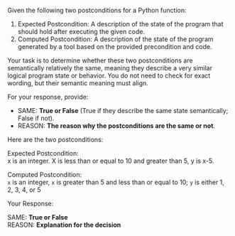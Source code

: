 
Given the following two postconditions for a Python function:

1. Expected Postcondition: A description of the state of the program that should hold after executing the given code.
2. Computed Postcondition: A description of the state of the program generated by a tool based on the provided precondition and code.

Your task is to determine whether these two postconditions are semantically relatively the same, meaning they describe a very similar logical program state or behavior. You do not need to check for exact wording, but their semantic meaning must align.

For your response, provide:

- SAME: **True or False** (True if they describe the same state semantically; False if not).
- REASON: **The reason why the postconditions are the same or not**.

Here are the two postconditions:

Expected Postcondition:  
x is an integer. X is less than or equal to 10 and greater than 5, y is x-5.

Computed Postcondition:  
`x` is an integer, `x` is greater than 5 and less than or equal to 10; `y` is either 1, 2, 3, 4, or 5

Your Response: 

SAME: **True or False**  
REASON: **Explanation for the decision**
